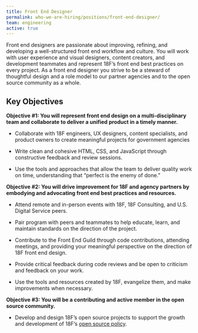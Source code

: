 ```yaml
---
title: Front End Designer
permalink: who-we-are-hiring/positions/front-end-designer/
team: engineering
active: true
---
```


Front end designers are passionate about improving, refining, and
developing a well-structured front end workflow and culture. You will
work with user experience and visual designers, content creators, and
development teammates and represent 18F’s front end best practices on
every project. As a front end designer you strive to be a steward of
thoughtful design and a role model to our partner agencies and to the
open source community as a whole.

## Key Objectives

**Objective \#1: You will represent front end design on a
multi-disciplinary team and collaborate to deliver a unified product in
a timely manner.**

-   Collaborate with 18F engineers, UX designers, content specialists, and product owners to create meaningful projects for government agencies

-   Write clean and cohesive HTML, CSS, and JavaScript through constructive feedback and review sessions.

-   Use the tools and approaches that allow the team to deliver quality work on time, understanding that “perfect is the enemy of done.”

**Objective \#2: You will drive improvement for 18F and agency partners by embodying and advocating front end best practices and resources.**

-   Attend remote and in-person events with 18F, 18F Consulting, and U.S. Digital Service peers.

-   Pair program with peers and teammates to help educate, learn, and maintain standards on the direction of the project.

-   Contribute to the Front End Guild through code contributions, attending meetings, and providing your meaningful perspective on the direction of 18F front end design.

-   Provide critical feedback during code reviews and be open to criticism and feedback on your work.

-   Use the tools and resources created by 18F, evangelize them, and make improvements when necessary.

**Objective \#3: You will be a contributing and active member in the open source community.**

-   Develop and design 18F’s open source projects to support the growth and development of 18F’s [open source policy](https://github.com/18F/open-source-policy).
